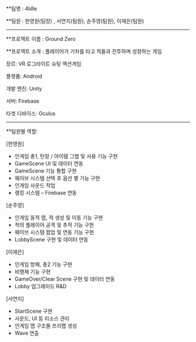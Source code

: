 **팀명 : 4Idle

**팀원 : 한영원(팀장) , 서연지(팀원), 손주영(팀원), 이재은(팀원)

-----------------------------------------------------------------------
**프로젝트 이름 : Ground Zero

**프로젝트 소개 : 플레이어가 기차를 타고 적들과 전투하며 성장하는 게임

  장르: VR 로그라이트 슈팅 액션게임
  
  플랫폼: Android
  
  개발 엔진: Unity
  
  서버: Firebase
  
  타겟 디바이스: Oculus

------------------------------------------------------------------------
**팀원별 역할: 

[한영원]
- 인게임 총1, 탄창 / 아이템 그랩 및 사용 기능 구현
- GameScene UI 및 데이터 연동 
- GameScene 기능 통합 구현
- 웨이브 시스템  선택 후 옵션 별 기능 구현
- 인게임 사운드 작업
- 랭킹 시스템 – Firebase 연동   

[손주영]
- 인게임 동적 맵, 적 생성 및 이동 기능 구현
- 적의 플레이어 공격 및 추적 기능 구현
- 웨이브 시스템  팝업 및 연동 기능 구현
- LobbyScene 구현 및 데이터 연동

[이재은]
- 인게임 방패, 총2 기능 구현
- 비행체 기능 구현
- GameOver/Clear Scene 구현 및 데이터 연동
- Lobby 업그레이드 R&D

[서연지]
- StartScene 구현
- 사운드, UI 등 리소스 관리
- 인게임 맵 구조물 프리팹 생성
- Wave 연출
